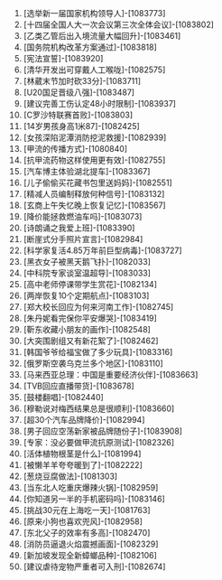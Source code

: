 
1. [选举新一届国家机构领导人]-[1083773]
1. [十四届全国人大一次会议第三次全体会议]-[1083802]
1. [乙类乙管后出入境流量大幅回升]-[1083461]
1. [国务院机构改革方案通过]-[1083818]
1. [宪法宣誓]-[1083920]
1. [清华开发出可穿戴人工喉咙]-[1082575]
1. [林葳末节加时砍33分]-[1083711]
1. [U20国足晋级八强]-[1083487]
1. [建议完善工伤认定48小时限制]-[1083937]
1. [C罗沙特联赛首败]-[1083803]
1. [14岁男孩身高1米87]-[1082425]
1. [女孩深陷泥潭消防挖泥救援]-[1082939]
1. [甲流的传播方式]-[1080840]
1. [抗甲流药物这样使用更有效]-[1082755]
1. [汽车博主体验湖北提车]-[1083367]
1. [儿子偷偷买花藏书包里送妈妈]-[1082551]
1. [精减人员编制释放何种信号]-[1083132]
1. [玄商上午失忆晚上恢复记忆]-[1083567]
1. [降价能拯救燃油车吗]-[1083073]
1. [诗朗诵之我爱上班]-[1083390]
1. [断崖式分手照片宣言]-[1082984]
1. [科学家复活4.85万年前巨型病毒]-[1083727]
1. [黑衣女子被黑天鹅飞扑]-[1082033]
1. [中科院专家谈室温超导]-[1083033]
1. [高中老师停课带学生赏花]-[1082134]
1. [两岸恢复10个定期航点]-[1083103]
1. [郑大校长回应为何来河南工作]-[1082745]
1. [朱丹妮看完保你平安爆哭]-[1083419]
1. [靳东收藏小朋友的画作]-[1082548]
1. [大突围剧组又有新花絮了]-[1082462]
1. [韩国爷爷给福宝做了多少玩具]-[1083316]
1. [俄罗斯空袭乌克兰多个地区]-[1083110]
1. [马来西亚总理：中国是重要经济伙伴]-[1083663]
1. [TVB回应直播带货]-[1083678]
1. [鼓楼翻唱]-[1082440]
1. [穆勒说对梅西结果总是很顺利]-[1083660]
1. [超30个汽车品牌降价]-[1082994]
1. [男子回应空荡新家被品牌随份子]-[1083908]
1. [专家：没必要做甲流抗原测试]-[1082326]
1. [活体植物根茎是什么]-[1081994]
1. [被懒羊羊夸夸暖到了]-[1082222]
1. [葱烧豆腐做法]-[1081303]
1. [当东北人吃重庆爆辣火锅]-[1082959]
1. [你知道另一半的手机密码吗]-[1083146]
1. [挑战30元在上海吃一天]-[1081763]
1. [原来小狗也喜欢兜风]-[1082958]
1. [东北父子的效率有多高]-[1082470]
1. [消防员逼退火焰震撼画面]-[1082329]
1. [新加坡发现全新蟑螂品种]-[1082106]
1. [建议虐待宠物严重者可入刑]-[1082674]